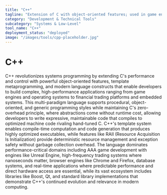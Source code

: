 ```yaml
---
title: "C++"
tagline: "Extension of C with object-oriented features; used in game engines, device drivers, and high-performance tools"
category: "Development & Technical Tools"
subcategory: "Systems & Low-Level"
tool_name: "C++"
deployment_status: "deployed"
image: "/images/tools/cpp-placeholder.jpg"
---
```


# C++

C++ revolutionizes systems programming by extending C's performance and control with powerful object-oriented features, template metaprogramming, and modern language constructs that enable developers to build complex, high-performance applications ranging from game engines and operating systems to financial trading platforms and embedded systems. This multi-paradigm language supports procedural, object-oriented, and generic programming styles while maintaining C's zero-overhead principle, where abstractions come without runtime cost, allowing developers to write expressive, maintainable code that compiles to optimized machine code rivaling hand-tuned C. C++'s template system enables compile-time computation and code generation that produces highly optimized executables, while features like RAII (Resource Acquisition Is Initialization) provide deterministic resource management and exception safety without garbage collection overhead. The language dominates performance-critical domains including AAA game development with engines like Unreal Engine, high-frequency trading systems where nanoseconds matter, browser engines like Chrome and Firefox, database systems, and real-time applications where predictable performance and direct hardware access are essential, while its vast ecosystem includes libraries like Boost, Qt, and standard library implementations that demonstrate C++'s continued evolution and relevance in modern computing.